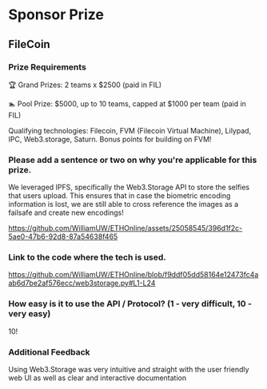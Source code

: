 # Sponsor Prize

## FileCoin 

### Prize Requirements

🏆 Grand Prizes: 2 teams x $2500 (paid in FIL)

🏊 Pool Prize: $5000, up to 10 teams, capped at $1000 per team (paid in FIL)

Qualifying technologies: Filecoin, FVM (Filecoin Virtual Machine), Lilypad, IPC, Web3.storage, Saturn. Bonus points for building on FVM!

### Please add a sentence or two on why you're applicable for this prize.

We leveraged IPFS, specifically the Web3.Storage API to store the selfies that users upload. This ensures that in case the biometric encoding information is lost, we are still able to cross reference the images as a failsafe and create new encodings! 





https://github.com/WilliamUW/ETHOnline/assets/25058545/396d1f2c-5ae0-47b6-92d8-87a54638f465




### Link to the code where the tech is used.

https://github.com/WilliamUW/ETHOnline/blob/f9ddf05dd58164e12473fc4aab6d7be2af576ecc/web3storage.py#L1-L24

### How easy is it to use the API / Protocol? (1 - very difficult, 10 - very easy)

10!

### Additional Feedback

Using Web3.Storage was very intuitive and straight with the user friendly web UI as well as clear and interactive documentation
